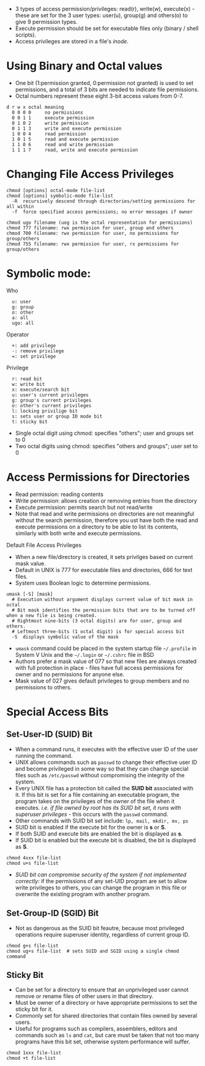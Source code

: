 
- 3 types of access permission/privileges: read(r), write(w), execute(x) - these are set for the 3 user types: user(u), group(g) and others(o) to give 9 permission types.
- Execute permission should be set for executable files only (binary / shell scripts).
- Access privileges are stored in a file's *inode*.

# Using Binary and Octal values
- One bit (1:permission granted, 0:permission not granted) is used to set permissions, and a total of 3 bits are needed to indicate file permissions.
- Octal numbers represent these eight 3-bit access values from 0-7.

```
d r w x octal meaning
  0 0 0 0     no permissions
  0 0 1 1     execute permission
  0 1 0 2     write permission
  0 1 1 3     write and execute permission
  1 0 0 4     read permission
  1 0 1 5     read and execute permission
  1 1 0 6     read and write permission
  1 1 1 7     read, write and execute permission
```

# Changing File Access Privileges
```
chmod [options] octal-mode file-list
chmod [options] symbolic-mode file-list
  -R  recursively descend through directories/setting permissions for all within
  -f  force specified access permissions; no error messages if owner

chmod ugo filename (uog is the octal representation for permissions)
chmod 777 filename: rwx permission for user, group and others
chmod 700 filename: rwx permission for user, no permissions for group/others
chmod 755 filename: rwx permission for user, rx permissions for group/others
```

# Symbolic mode:

Who
```
  u: user
  g: group
  o: other
  a: all
  ugo: all
```
Operator
```
  +: add privilege
  -: remove privilege
  =: set privilege
```
Privilege
```
  r: read bit
  w: write bit
  x: execute/search bit
  u: user's current privileges
  g: group's current privileges
  o: other's current privileges
  l: locking privilige bit
  s: sets user or group ID mode bit
  t: sticky bit
```

- Single octal digit using chmod: specifies "others"; user and groups set to 0
- Two octal digits using chmod: specifies "others and groups"; user set to 0

# Access Permissions for Directories

- Read permission: reading contents
- Write permission: allows creation or removing entries from the directory
- Execute permission: permits search but not read/write
- Note that read and write permissions on directories are not meaningful without the search permission, therefore you ust have both the read and execute permissions on a directory to be able to list its contents, similarly with both write and execute permissions.

Default File Access Privileges
- When a new file/directory is created, it sets privilges based on current mask value.
- Default in UNIX is 777 for executable files and directories, 666 for text files.
- System uses Boolean logic to determine permissions.

```
umask [-S] [mask]
  # Execution without argument displays current value of bit mask in octal
  # Bit mask identifies the permission bits that are to be turned off when a new file is being created.
  # Rightmost nine-bits (3 octal digits) are for user, group and others.
  # Leftmost three-bits (1 octal digit) is for special access bit
  -S  displays symbolic value of the mask
```

- `umask` command could be placed in the system startup file `~/.profile` in System V Unix and the `~/.login` or `~/.cshrc` file in BSD
- Authors prefer a mask value of 077 so that new files are always created with full protection in place - files have full access permissions for owner and no permissions for anyone else.
- Mask value of 027 gives default privileges to group members and no permissions to others.

# Special Access Bits

## Set-User-ID (SUID) Bit

- When a command runs, it executes with the effective user ID of the user running the command.
- UNIX allows commands such as `passwd` to change their effective user ID and become privileged in some way so that they can change special files such as `/etc/passwd` without compromising the integrity of the system.
- Every UNIX file has a protection bit called the **SUID bit** associated with it. If this bit is set for a file containing an executable program, the program takes on the privileges of the owner of the file when it executes. *i.e. if file owned by root has its SUID bit set, it runs with superuser privileges* - this occurs with the `passwd` command.
- Other commands with SUID bit set include: `lp, mail, mkdir, mv, ps`
- SUID bit is enabled if the execute bit for the owner is **s** or **S**.
- If both SUID and execute bits are enabled the bit is displayed as **s**.
- If SUID bit is enabled but the execute bit is disabled, the bit is displayed as **S**.

```
chmod 4xxx file-list
chmod u+s file-list
```

- *SUID bit can compromise security of the system if not implemented correctly:* if the permissions of any set-UID program are set to allow write privileges to others, you can change the program in this file or overwrite the existing program with another program.

## Set-Group-ID (SGID) Bit

- Not as dangerous as the SUID bit feautre, because most privileged operations require superuser identity, regardless of current group ID.

```
chmod g+s file-list
chmod ug+s file-list  # sets SUID and SGID using a single chmod command
```

## Sticky Bit
- Can be set for a directory to ensure that an unprivileged user cannot remove or rename files of other users in that directory.
- Must be owner of a directory or have appropriate permissions to set the sticky bit for it.
- Commonly set for shared directories that contain files owned by several users.
- Useful for programs such as compilers, assemblers, editors and commands such as `ls` and `cat`, but care must be taken that not too many programs have this bit set, otherwise system performance will suffer.

```
chmod 1xxx file-list
chmod +t file-list
```
